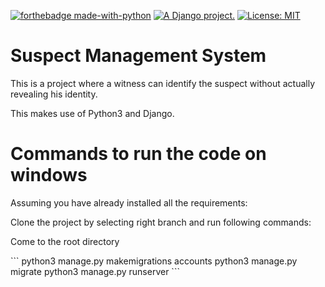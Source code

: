  [![forthebadge made-with-python](http://ForTheBadge.com/images/badges/made-with-python.svg)](https://www.python.org/)
  <a href="http://www.djangoproject.com/"><img src="https://www.djangoproject.com/m/img/badges/djangoproject120x25.gif" border="0" alt="A Django project." title="A Django project." /></a>
 [![License: MIT](https://img.shields.io/badge/License-MIT-yellow.svg)](https://opensource.org/licenses/MIT)
<h1>Suspect Management System</h1>
<p>This is a project where a witness can identify the suspect without actually revealing his identity.</p>
<p>This makes use of Python3 and Django.</p>

<h1> Commands to run the code on windows </h1>
<p>Assuming you have already installed all the requirements:</p>

<p>Clone the project by selecting right branch and run following commands:</p>
<p>Come to the root directory</p>
```
python3 manage.py makemigrations accounts
python3 manage.py migrate
python3 manage.py runserver
```

